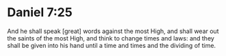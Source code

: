 # Daniel 7:25

And he shall speak [great] words against the most High, and shall wear out the saints of the most High, and think to change times and laws: and they shall be given into his hand until a time and times and the dividing of time.
